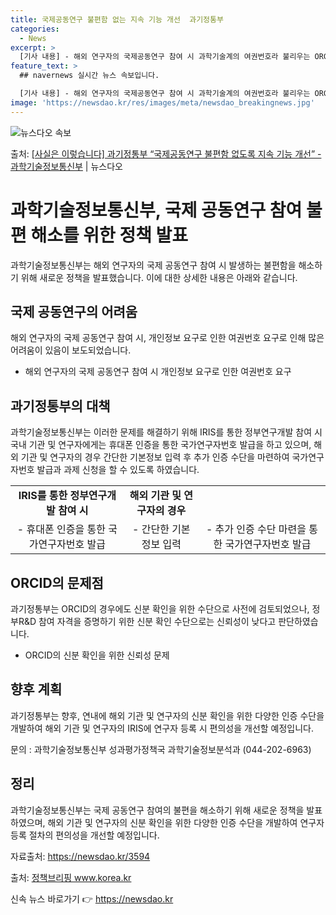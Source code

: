 ```yaml
---
title: 국제공동연구 불편함 없는 지속 기능 개선  과기정통부
categories:
  - News
excerpt: >
  [기사 내용] - 해외 연구자의 국제공동연구 참여 시 과학기술계의 여권번호라 불리우는 ORCID가 있음에도 …
feature_text: >
  ## navernews 실시간 뉴스 속보입니다.

  [기사 내용] - 해외 연구자의 국제공동연구 참여 시 과학기술계의 여권번호라 불리우는 ORCID가 있음에도 …
image: 'https://newsdao.kr/res/images/meta/newsdao_breakingnews.jpg'
---
```


![뉴스다오 속보](https://newsdao.kr/res/images/meta/newsdao_breakingnews.jpg)

<p>출처: <a href="https://newsdao.kr/3594" rel="dofollow">[사실은 이렇습니다] 과기정통부 “국제공동연구 불편함 없도록 지속 기능 개선” - 과학기술정보통신부</a> | 뉴스다오</p>

<h1>과학기술정보통신부, 국제 공동연구 참여 불편 해소를 위한 정책 발표</h1>

과학기술정보통신부는 해외 연구자의 국제 공동연구 참여 시 발생하는 불편함을 해소하기 위해 새로운 정책을 발표했습니다. 이에 대한 상세한 내용은 아래와 같습니다.

<h2>국제 공동연구의 어려움</h2>
<p data-ke-size="size16">해외 연구자의 국제 공동연구 참여 시, 개인정보 요구로 인한 여권번호 요구로 인해 많은 어려움이 있음이 보도되었습니다.</p>
<ul>
  <li>해외 연구자의 국제 공동연구 참여 시 개인정보 요구로 인한 여권번호 요구</li>
</ul>

<h2>과기정통부의 대책</h2>
<p data-ke-size="size16">과학기술정보통신부는 이러한 문제를 해결하기 위해 IRIS를 통한 정부연구개발 참여 시 국내 기관 및 연구자에게는 휴대폰 인증을 통한 국가연구자번호 발급을 하고 있으며, 해외 기관 및 연구자의 경우 간단한 기본정보 입력 후 추가 인증 수단을 마련하여 국가연구자번호 발급과 과제 신청을 할 수 있도록 하였습니다.</p>
<table>
  <tr>
    <td style="text-align: center; height: 17px;"><b>IRIS를 통한 정부연구개발 참여 시</b></td>
    <td style="text-align: center; height: 17px;"><b>해외 기관 및 연구자의 경우</b></td>
  </tr>
  <tr>
    <td style="text-align: center; height: 17px;">- 휴대폰 인증을 통한 국가연구자번호 발급</td>
    <td style="text-align: center; height: 17px;">- 간단한 기본정보 입력</td>
    <td style="text-align: center; height: 17px;">- 추가 인증 수단 마련을 통한 국가연구자번호 발급</td>
  </tr>
</table>

<h2>ORCID의 문제점</h2>
<p data-ke-size="size16">과기정통부는 ORCID의 경우에도 신분 확인을 위한 수단으로 사전에 검토되었으나, 정부R&D 참여 자격을 증명하기 위한 신분 확인 수단으로는 신뢰성이 낮다고 판단하였습니다.</p>
<ul>
  <li>ORCID의 신분 확인을 위한 신뢰성 문제</li>
</ul>

<h2>향후 계획</h2>
<p data-ke-size="size16">과기정통부는 향후, 연내에 해외 기관 및 연구자의 신분 확인을 위한 다양한 인증 수단을 개발하여 해외 기관 및 연구자의 IRIS에 연구자 등록 시 편의성을 개선할 예정입니다.</p>
<p data-ke-size="size16">문의 : 과학기술정보통신부 성과평가정책국 과학기술정보분석과 (044-202-6963)</p>

<h2>정리</h2>
<p data-ke-size="size16">과학기술정보통신부는 국제 공동연구 참여의 불편을 해소하기 위해 새로운 정책을 발표하였으며, 해외 기관 및 연구자의 신분 확인을 위한 다양한 인증 수단을 개발하여 연구자 등록 절차의 편의성을 개선할 예정입니다.</p>
<p data-ke-size="size16">자료출처: <a href="https://newsdao.kr/3594">https://newsdao.kr/3594</a></p>
<p data-ke-size="size16">출처: <a href="http://www.korea.kr">정책브리핑 www.korea.kr</a></p> 

신속 뉴스 바로가기 👉 <a href="https://newsdao.kr" rel="dofollow">https://newsdao.kr</a>


